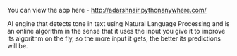 You can view the app here - http://adarshnair.pythonanywhere.com/


AI engine that detects tone in text using Natural Language Processing and is an online algorithm in the sense that it uses the input you give it to improve its algorithm on the fly, so the more input it gets, the better its predictions will be. 